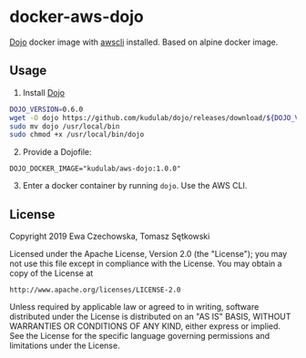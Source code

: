 # docker-aws-dojo

[Dojo](https://github.com/kudulab/dojo) docker image with [awscli](https://github.com/aws/aws-cli) installed.
Based on alpine docker image.

## Usage
1. Install [Dojo](https://github.com/kudulab/dojo)
```bash
DOJO_VERSION=0.6.0
wget -O dojo https://github.com/kudulab/dojo/releases/download/${DOJO_VERSION}/dojo_linux_amd64
sudo mv dojo /usr/local/bin
sudo chmod +x /usr/local/bin/dojo
```
2. Provide a Dojofile:
```
DOJO_DOCKER_IMAGE="kudulab/aws-dojo:1.0.0"
```
3. Enter a docker container by running `dojo`. Use the AWS CLI.


## License

Copyright 2019 Ewa Czechowska, Tomasz Sętkowski

Licensed under the Apache License, Version 2.0 (the "License");
you may not use this file except in compliance with the License.
You may obtain a copy of the License at

    http://www.apache.org/licenses/LICENSE-2.0

Unless required by applicable law or agreed to in writing, software
distributed under the License is distributed on an "AS IS" BASIS,
WITHOUT WARRANTIES OR CONDITIONS OF ANY KIND, either express or implied.
See the License for the specific language governing permissions and
limitations under the License.
